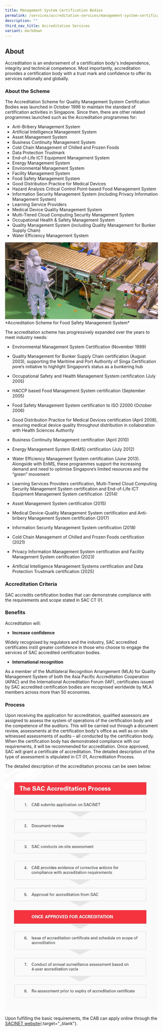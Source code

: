 ```yaml
---
title: Management System Certification Bodies
permalink: /services/accreditation-services/management-system-certification-bodies/
description: ""
third_nav_title: Accreditation Services
variant: markdown
---
```

## About

Accreditation is an endorsement of a certification body's independence, integrity and technical competence. Most importantly, accreditation provides a certification body with a trust mark and confidence to offer its services nationally and globally.

### About the Scheme

The Accreditation Scheme for Quality Management System Certification Bodies was launched in October 1996 to maintain the standard of certification activities in Singapore. Since then, there are other related programmes launched such as the Accreditation programmes for:

* Anti-Bribery Management System
* Artificial Intelligence Management System
* Asset Management System
* Business Continuity Management System
* Cold Chain Management of Chilled and Frozen Foods
* Data Protection Trustmark
* End-of-Life ICT Equipment Management System
* Energy Management System
* Environmental Management System
* Facility Management System
* Food Safety Management System
* Good Distribution Practice for Medical Devices
* Hazard Analysis Critical Control Point-based Food Management System
* Information Security Management System (including Privacy Information Management System)
* Learning Service Providers
* Medical Device Quality Management System
* Multi-Tiered Cloud Computing Security Management System
* Occupational Health &amp; Safety Management System
* Quality Management System (including Quality Management for Bunker Supply Chain) 
* Water Efficiency Management System
 

![Food Safety Management System](/images/services/food-management-accreditation.jpg)
*Accreditation Scheme for Food Safety Management System\*

       

The accreditation scheme has progressively expanded over the years to meet industry needs:
* Environmental Management System Certification (November 1999)        

* Quality Management for Bunker Supply Chain certification (August 2003), supporting the Maritime and Port Authority of Singa Certification pore’s initiative to highlight Singapore’s status as a bunkering hub

* Occupational Safety and Health Management System certification (July 2005)

* HACCP based Food Management System certification (September 2005)

* Food Safety Management System certification to ISO 22000 (October 2006)

* Good Distribution Practice for Medical Devices certification (April 2008), ensuring medical device quality throughout distribution in collaboration with Health Sciences Authority

* Business Continuity Management certification (April 2010)

*  Energy Management System (EnMS) certification (July 2012)

* Water Efficiency Management System certification (June 2013). Alongside with EnMS, these programmes support the increasing demand and need to optimise Singapore’s limited resources and the “green” movement

* Learning Services Providers certification, Multi-Tiered Cloud Computing Security Management System certification and End-of-Life ICT Equipment Management System certification  (2014)

* Asset Management System certification (2015)

* Medical Device-Quality Management System certification and Anti-bribery Management System certification (2017)

* Information Security Management System certification (2018)

* Cold Chain Management of Chilled and Frozen Foods certification (2021)

* Privacy Information Management System certification and Facility Management System certification (2023)

* Artificial Intelligence Management Systems certification and Data Protection Trustmark certification (2025)


### Accreditation Criteria

SAC accredits certification bodies that can demonstrate compliance with the requirements and scope stated in SAC CT 01.


### Benefits
Accreditation will:

* **Increase confidence**

Widely recognised by regulators and the industry, SAC accredited certificates instil greater confidence in those who choose to engage the services of SAC accredited certification bodies. 

* **International recognition**

As a member of the Multilateral Recognition Arrangement (MLA) for Quality Management System of both the Asia Pacific Accreditation Cooperation (APAC) and the International Accreditation Forum (IAF), certificates issued by SAC accredited certification bodies are recognised worldwide by MLA members across more than 50 economies.

### Process
Upon receiving the application for accreditation, qualified assessors are assigned to assess the system of operations of the certification body and the competence of the auditors. This will be carried out through a document review, assessments at the certification body's office as well as on-site witnessed assessments of audits – all conducted by the certification body. When the certification body has demonstrated compliance with our requirements, it will be recommended for accreditation. Once approved, SAC will grant a certificate of accreditation. The detailed description of the type of assessment is stipulated in CT 01, Accreditation Process. 

The detailed description of the accreditation process can be seen below:  
![Accreditation Process](/images/services/sac-accreditation-process-flowchart.jpg) 

Upon fulfilling the basic requirements, the CAB can apply online through the [SACINET website](https://sacinet2.enterprisesg.gov.sg){:target="_blank"}.